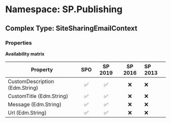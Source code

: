 # Namespace: SP.Publishing

## Complex Type: SiteSharingEmailContext

### Properties

**Availability matrix**

Property | SPO | SP 2019 | SP 2016 | SP 2013
----------|:---:|:-------:|:-------:|:-------
CustomDescription (Edm.String) | ✅ | ✅ | ❌ | ❌
CustomTitle (Edm.String) | ✅ | ✅ | ❌ | ❌
Message (Edm.String) | ✅ | ✅ | ❌ | ❌
Url (Edm.String) | ✅ | ✅ | ❌ | ❌
